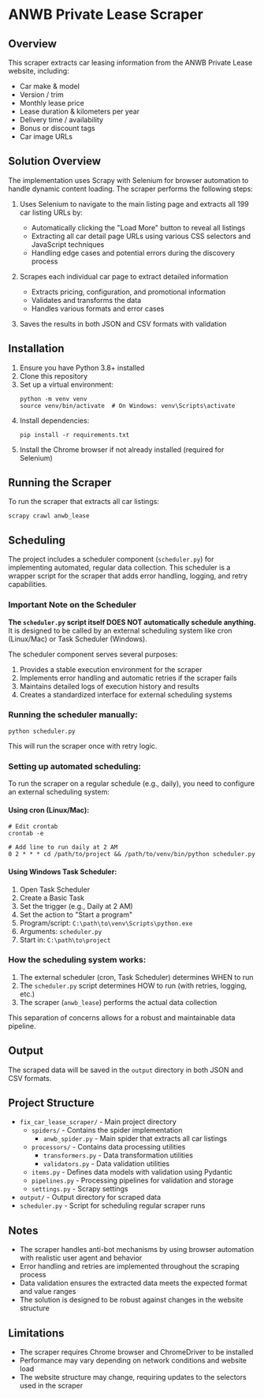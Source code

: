# ANWB Private Lease Scraper

## Overview
This scraper extracts car leasing information from the ANWB Private Lease website, including:
- Car make & model
- Version / trim
- Monthly lease price
- Lease duration & kilometers per year
- Delivery time / availability
- Bonus or discount tags
- Car image URLs

## Solution Overview
The implementation uses Scrapy with Selenium for browser automation to handle dynamic content loading. The scraper performs the following steps:

1. Uses Selenium to navigate to the main listing page and extracts all 199 car listing URLs by:
   - Automatically clicking the "Load More" button to reveal all listings
   - Extracting all car detail page URLs using various CSS selectors and JavaScript techniques
   - Handling edge cases and potential errors during the discovery process

2. Scrapes each individual car page to extract detailed information
   - Extracts pricing, configuration, and promotional information
   - Validates and transforms the data
   - Handles various formats and error cases

3. Saves the results in both JSON and CSV formats with validation

## Installation

1. Ensure you have Python 3.8+ installed
2. Clone this repository
3. Set up a virtual environment:
   ```
   python -m venv venv
   source venv/bin/activate  # On Windows: venv\Scripts\activate
   ```
4. Install dependencies:
   ```
   pip install -r requirements.txt
   ```
5. Install the Chrome browser if not already installed (required for Selenium)

## Running the Scraper

To run the scraper that extracts all car listings:
```
scrapy crawl anwb_lease
```

## Scheduling

The project includes a scheduler component (`scheduler.py`) for implementing automated, regular data collection. This scheduler is a wrapper script for the scraper that adds error handling, logging, and retry capabilities.

### Important Note on the Scheduler

**The `scheduler.py` script itself DOES NOT automatically schedule anything.** It is designed to be called by an external scheduling system like cron (Linux/Mac) or Task Scheduler (Windows).

The scheduler component serves several purposes:
1. Provides a stable execution environment for the scraper
2. Implements error handling and automatic retries if the scraper fails
3. Maintains detailed logs of execution history and results
4. Creates a standardized interface for external scheduling systems

### Running the scheduler manually:
```
python scheduler.py
```
This will run the scraper once with retry logic.

### Setting up automated scheduling:

To run the scraper on a regular schedule (e.g., daily), you need to configure an external scheduling system:

#### Using cron (Linux/Mac):
```
# Edit crontab
crontab -e

# Add line to run daily at 2 AM
0 2 * * * cd /path/to/project && /path/to/venv/bin/python scheduler.py
```

#### Using Windows Task Scheduler:
1. Open Task Scheduler
2. Create a Basic Task
3. Set the trigger (e.g., Daily at 2 AM)
4. Set the action to "Start a program"
5. Program/script: `C:\path\to\venv\Scripts\python.exe`
6. Arguments: `scheduler.py`
7. Start in: `C:\path\to\project`

### How the scheduling system works:

1. The external scheduler (cron, Task Scheduler) determines WHEN to run
2. The `scheduler.py` script determines HOW to run (with retries, logging, etc.)
3. The scraper (`anwb_lease`) performs the actual data collection

This separation of concerns allows for a robust and maintainable data pipeline.

## Output
The scraped data will be saved in the `output` directory in both JSON and CSV formats.

## Project Structure
- `fix_car_lease_scraper/` - Main project directory
  - `spiders/` - Contains the spider implementation
    - `anwb_spider.py` - Main spider that extracts all car listings
  - `processors/` - Contains data processing utilities
    - `transformers.py` - Data transformation utilities
    - `validators.py` - Data validation utilities
  - `items.py` - Defines data models with validation using Pydantic
  - `pipelines.py` - Processing pipelines for validation and storage
  - `settings.py` - Scrapy settings
- `output/` - Output directory for scraped data
- `scheduler.py` - Script for scheduling regular scraper runs

## Notes
- The scraper handles anti-bot mechanisms by using browser automation with realistic user agent and behavior
- Error handling and retries are implemented throughout the scraping process
- Data validation ensures the extracted data meets the expected format and value ranges
- The solution is designed to be robust against changes in the website structure

## Limitations
- The scraper requires Chrome browser and ChromeDriver to be installed
- Performance may vary depending on network conditions and website load
- The website structure may change, requiring updates to the selectors used in the scraper